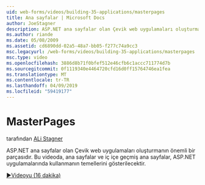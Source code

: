 ```yaml
---
uid: web-forms/videos/building-35-applications/masterpages
title: Ana sayfalar | Microsoft Docs
author: JoeStagner
description: ASP.NET ana sayfalar olan Çevik web uygulamaları oluşturmanın önemli bir parçasıdır. Bu videoda, ana sayfalar ve iç içe geçmiş ana sayfalar, kullanmanın temellerini gösterilecektir...
ms.author: riande
ms.date: 05/08/2009
ms.assetid: cd6890dd-02a5-48a7-bb05-f277c74a9cc3
msc.legacyurl: /web-forms/videos/building-35-applications/masterpages
msc.type: video
ms.openlocfilehash: 3886d8b71f0bfef512e46cfb6c1accc711774d7b
ms.sourcegitcommit: 0f1119340e4464720cfd16d0ff15764746ea1fea
ms.translationtype: MT
ms.contentlocale: tr-TR
ms.lasthandoff: 04/09/2019
ms.locfileid: "59419177"
---
```

# <a name="masterpages"></a>MasterPages

tarafından [ALi Stagner](https://github.com/JoeStagner)

ASP.NET ana sayfalar olan Çevik web uygulamaları oluşturmanın önemli bir parçasıdır. Bu videoda, ana sayfalar ve iç içe geçmiş ana sayfalar, ASP.NET uygulamalarında kullanmanın temellerini gösterilecektir.

[&#9654;Videoyu (16 dakika)](https://channel9.msdn.com/Blogs/ASP-NET-Site-Videos/masterpages)
